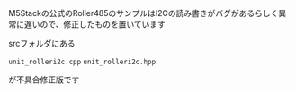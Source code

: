 M5Stackの公式のRoller485のサンプルはI2Cの読み書きがバグがあるらしく異常に遅いので、修正したものを置いています

srcフォルダにある

``unit_rolleri2c.cpp``
``unit_rolleri2c.hpp``

が不具合修正版です
